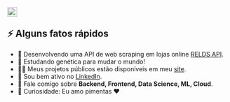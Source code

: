 
<a href="https://www.linkedin.com/in/lucas-emanuel-2ba4101a2/" target="_blank">
  <img align="left" alt="Lucas Emanuel LinkedIn" width="22px" src="https://cdn.tomondre.com/icons/linkedinn.svg" />
</a>

</br>

<div>
  <h2>⚡️ Alguns fatos rápidos</h2>
  <ul>
    <li>👀 Desenvolvendo uma API de web scraping em lojas online <a target="_blank" href="https://github.com/Luc-emanuel/relds">RELDS API</a>.</li>
    <li>🧐 Estudando genética para mudar o mundo!</li>
    <li>👨‍💻 Meus projetos públicos estão disponíveis em meu <a target="_blank" href="https://luc-emanuel.github.io/luc-portfolio/">site</a>.</li>
    <li>📝 Sou bem ativo no <a target="_blank" href="https://www.linkedin.com/in/lucas-emanuel-2ba4101a2/">LinkedIn</a>.</li>
    <li>💬 Fale comigo sobre <strong>Backend, Frontend, Data Science, ML, Cloud</strong>.</li>
    <li>🎉 Curiosidade: Eu amo pimentas ❤️</li>
  </ul>
</div>

</br>
</br>
